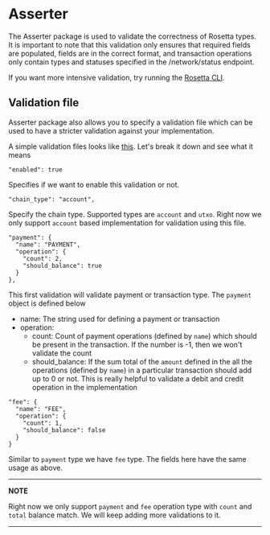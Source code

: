 # Asserter

The Asserter package is used to validate the correctness of Rosetta types. It is
important to note that this validation only ensures that required fields are
populated, fields are in the correct format, and transaction operations only
contain types and statuses specified in the /network/status endpoint.

If you want more intensive validation, try running the
[Rosetta CLI](https://github.com/coinbase/rosetta-cli).

## Validation file
Asserter package also allows you to specify a validation file which can be used to have a
stricter validation against your implementation.

A simple validation files looks like [this](./data/validation_fee_and_payment_balanced.json).
Let's break it down and see what it means

```
"enabled": true
```
Specifies if we want to enable this validation or not.

```
"chain_type": "account",
```
Specify the chain type. Supported types are `account` and `utxo`. Right now we only support `account` based implementation for validation using this file.

```
"payment": {
  "name": "PAYMENT",
  "operation": {
    "count": 2,
    "should_balance": true
  }
},
```

This first validation will validate payment or transaction type. The `payment` object is defined below

* name: The string used for defining a payment or transaction
* operation:
    * count: Count of payment operations (defined by `name`) which should be present in the transaction. If the number is -1, then we won't validate the count
    * should_balance: If the sum total of the `amount` defined in the all the operations (defined by `name`) in a particular transaction should add up to 0 or not. This is really helpful to validate a debit and credit operation in the implementation

```
"fee": {
  "name": "FEE",
  "operation": {
    "count": 1,
    "should_balance": false
  }
}
```
Similar to `payment` type we have `fee` type. The fields here have the same usage as above.

---
**NOTE**

Right now we only support `payment` and `fee` operation type with `count` and `total` balance match. We will keep adding more validations to it.

--- 